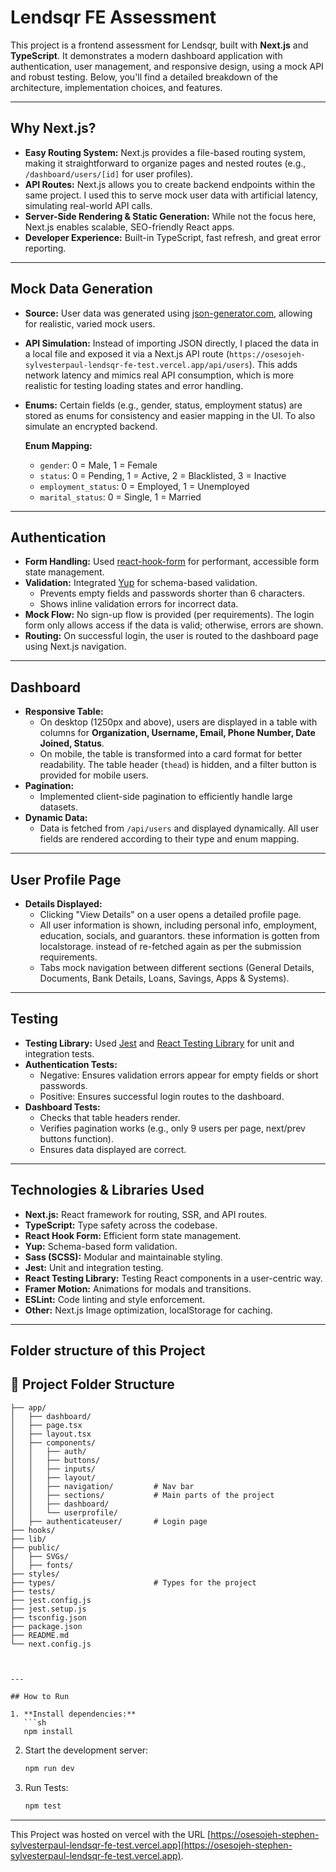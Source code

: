# Lendsqr FE Assessment

This project is a frontend assessment for Lendsqr, built with **Next.js** and **TypeScript**. It demonstrates a modern dashboard application with authentication, user management, and responsive design, using a mock API and robust testing. Below, you'll find a detailed breakdown of the architecture, implementation choices, and features.

---

## Why Next.js?

- **Easy Routing System:** Next.js provides a file-based routing system, making it straightforward to organize pages and nested routes (e.g., `/dashboard/users/[id]` for user profiles).
- **API Routes:** Next.js allows you to create backend endpoints within the same project. I used this to serve mock user data with artificial latency, simulating real-world API calls.
- **Server-Side Rendering & Static Generation:** While not the focus here, Next.js enables scalable, SEO-friendly React apps.
- **Developer Experience:** Built-in TypeScript, fast refresh, and great error reporting.

---

## Mock Data Generation

- **Source:** User data was generated using [json-generator.com](https://json-generator.com/), allowing for realistic, varied mock users.
- **API Simulation:** Instead of importing JSON directly, I placed the data in a local file and exposed it via a Next.js API route (`https://osesojeh-sylvesterpaul-lendsqr-fe-test.vercel.app/api/users`). This adds network latency and mimics real API consumption, which is more realistic for testing loading states and error handling.
- **Enums:** Certain fields (e.g., gender, status, employment status) are stored as enums for consistency and easier mapping in the UI. To also simulate an encrypted backend.

  **Enum Mapping:**

  - `gender`: 0 = Male, 1 = Female
  - `status`: 0 = Pending, 1 = Active, 2 = Blacklisted, 3 = Inactive
  - `employment_status`: 0 = Employed, 1 = Unemployed
  - `marital_status`: 0 = Single, 1 = Married

---

## Authentication

- **Form Handling:** Used [react-hook-form](https://react-hook-form.com/) for performant, accessible form state management.
- **Validation:** Integrated [Yup](https://github.com/jquense/yup) for schema-based validation.
  - Prevents empty fields and passwords shorter than 6 characters.
  - Shows inline validation errors for incorrect data.
- **Mock Flow:** No sign-up flow is provided (per requirements). The login form only allows access if the data is valid; otherwise, errors are shown.
- **Routing:** On successful login, the user is routed to the dashboard page using Next.js navigation.

---

## Dashboard

- **Responsive Table:**
  - On desktop (1250px and above), users are displayed in a table with columns for **Organization, Username, Email, Phone Number, Date Joined, Status**.
  - On mobile, the table is transformed into a card format for better readability. The table header (`thead`) is hidden, and a filter button is provided for mobile users.
- **Pagination:**
  - Implemented client-side pagination to efficiently handle large datasets.
- **Dynamic Data:**
  - Data is fetched from `/api/users` and displayed dynamically. All user fields are rendered according to their type and enum mapping.

---

## User Profile Page

- **Details Displayed:**
  - Clicking "View Details" on a user opens a detailed profile page.
  - All user information is shown, including personal info, employment, education, socials, and guarantors. these information is gotten from localstorage. instead of re-fetched again as per the submission requirements.
  - Tabs mock navigation between different sections (General Details, Documents, Bank Details, Loans, Savings, Apps & Systems).

---

## Testing

- **Testing Library:** Used [Jest](https://jestjs.io/) and [React Testing Library](https://testing-library.com/) for unit and integration tests.
- **Authentication Tests:**
  - Negative: Ensures validation errors appear for empty fields or short passwords.
  - Positive: Ensures successful login routes to the dashboard.
- **Dashboard Tests:**
  - Checks that table headers render.
  - Verifies pagination works (e.g., only 9 users per page, next/prev buttons function).
  - Ensures data displayed are correct.

---

## Technologies & Libraries Used

- **Next.js:** React framework for routing, SSR, and API routes.
- **TypeScript:** Type safety across the codebase.
- **React Hook Form:** Efficient form state management.
- **Yup:** Schema-based form validation.
- **Sass (SCSS):** Modular and maintainable styling.
- **Jest:** Unit and integration testing.
- **React Testing Library:** Testing React components in a user-centric way.
- **Framer Motion:** Animations for modals and transitions.
- **ESLint:** Code linting and style enforcement.
- **Other:** Next.js Image optimization, localStorage for caching.

---

## Folder structure of this Project

## 📁 Project Folder Structure

````text
├── app/
│   ├── dashboard/
│   ├── page.tsx
│   ├── layout.tsx
│   ├── components/
│   │   ├── auth/
│   │   ├── buttons/
│   │   ├── inputs/
│   │   ├── layout/
│   │   ├── navigation/         # Nav bar
│   │   ├── sections/           # Main parts of the project
│   │   ├── dashboard/
│   │   └── userprofile/
│   ├── authenticateuser/       # Login page
├── hooks/
├── lib/
├── public/
│   ├── SVGs/
│   ├── fonts/
├── styles/
├── types/                      # Types for the project
├── tests/
├── jest.config.js
├── jest.setup.js
├── tsconfig.json
├── package.json
├── README.md
└── next.config.js



---

## How to Run

1. **Install dependencies:**
   ```sh
   npm install
````

2. Start the development server:
   ```sh
   npm run dev
   ```
3. Run Tests:
   ```sh
   npm test
   ```

---

This Project was hosted on vercel with the URL [https://osesojeh-stephen-sylvesterpaul-lendsqr-fe-test.vercel.app](https://osesojeh-stephen-sylvesterpaul-lendsqr-fe-test.vercel.app).
